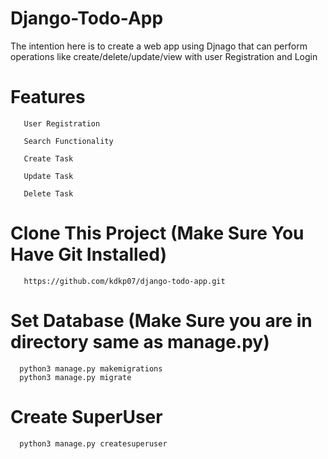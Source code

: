 # Django-Todo-App
The intention here is to create a web app using Djnago that can perform operations like create/delete/update/view with user Registration and Login

# Features 
       User Registration 
  
       Search Functionality 
  
       Create Task
  
       Update Task
  
       Delete Task
  
 # Clone This Project (Make Sure You Have Git Installed)

       https://github.com/kdkp07/django-todo-app.git
       
       
 # Set Database (Make Sure you are in directory same as manage.py)

      python3 manage.py makemigrations
      python3 manage.py migrate
      
 #  Create SuperUser

      python3 manage.py createsuperuser
